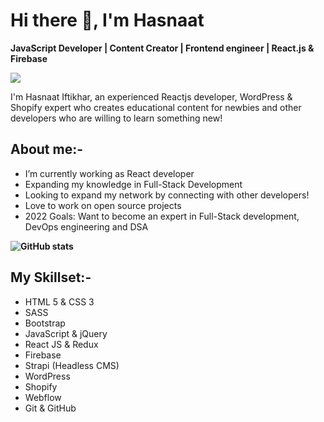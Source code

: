 # Hi there 👋, I'm Hasnaat
**JavaScript Developer | Content Creator | Frontend engineer | React.js & Firebase**

![](https://media-exp1.licdn.com/dms/image/C4E16AQHAyLHmndf82A/profile-displaybackgroundimage-shrink_350_1400/0/1635874472944?e=1651104000&v=beta&t=5JYM6HMBa6bnL3jfrDVrPLQZHzOobkQ57lma-YXoyfA)

I'm Hasnaat Iftikhar, an experienced Reactjs developer, WordPress & Shopify expert who creates educational content for newbies and other developers who are willing to learn something new!

## About me:-
- I’m currently working as React developer
- Expanding my knowledge in Full-Stack Development
- Looking to expand my network by connecting with other developers!
- Love to work on open source projects
- 2022 Goals: Want to become an expert in Full-Stack development, DevOps engineering and DSA




**![GitHub stats](https://github-readme-stats.vercel.app/api?username=Hasnaat-Iftikhar&show_icons=true)**



## My Skillset:-
- HTML 5 & CSS 3
- SASS
- Bootstrap
- JavaScript & jQuery
- React JS & Redux
- Firebase
- Strapi (Headless CMS)
- WordPress
- Shopify
- Webflow
- Git & GitHub
